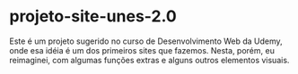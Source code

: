 # projeto-site-unes-2.0
Este é um projeto sugerido no curso de Desenvolvimento Web da Udemy, onde esa idéia é um dos primeiros sites que fazemos. Nesta, porém, eu reimaginei, com algumas funções extras e alguns outros elementos visuais.
